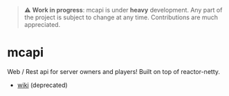 > :warning: **Work in progress**: mcapi is under **heavy** development. Any part of the project is subject to change at any time. Contributions are much appreciated. 

# mcapi

Web / Rest api for server owners and players! Built on top of reactor-netty.

* [wiki](https://github.com/Jenya705/mcapi/wiki) (deprecated)
